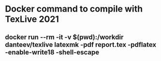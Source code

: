 # Docker command to compile with TexLive 2021

## docker run --rm -it -v $(pwd):/workdir danteev/texlive latexmk -pdf report.tex -pdflatex -enable-write18 -shell-escape
